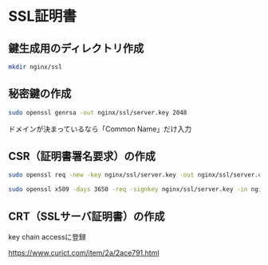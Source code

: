 # SSL証明書

## 鍵生成用のディレクトリ作成

```zsh
mkdir nginx/ssl
```

## 秘密鍵の作成


```zsh
sudo openssl genrsa -out nginx/ssl/server.key 2048
```

ドメインが決まっているなら「Common Name」だけ入力

## CSR（証明書署名要求）の作成

```zsh
sudo openssl req -new -key nginx/ssl/server.key -out nginx/ssl/server.csr
```

```zsh
sudo openssl x509 -days 3650 -req -signkey nginx/ssl/server.key -in nginx/ssl/server.csr -out nginx/ssl/server.crt
```

## CRT（SSLサーバ証明書）の作成

key chain accessに登録

https://www.curict.com/item/2a/2ace791.html
